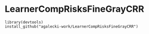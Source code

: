 # LearnerCompRisksFineGrayCRR

```
library(devtools)
install_github("agalecki-work/LearnerCompRisksFineGrayCRR")
```